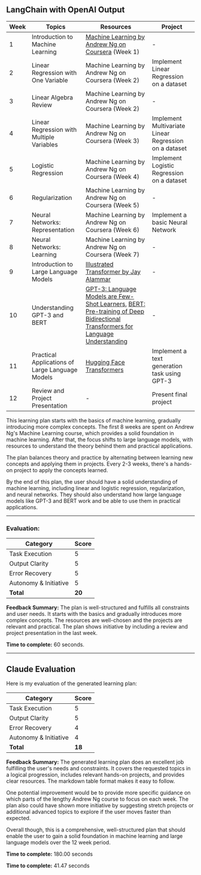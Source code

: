 ## LangChain with OpenAI Output

| Week | Topics | Resources | Project |
| --- | --- | --- | --- |
| 1 | Introduction to Machine Learning | [Machine Learning by Andrew Ng on Coursera](https://www.coursera.org/learn/machine-learning) (Week 1) | - |
| 2 | Linear Regression with One Variable | Machine Learning by Andrew Ng on Coursera (Week 2) | Implement Linear Regression on a dataset |
| 3 | Linear Algebra Review | Machine Learning by Andrew Ng on Coursera (Week 2) | - |
| 4 | Linear Regression with Multiple Variables | Machine Learning by Andrew Ng on Coursera (Week 3) | Implement Multivariate Linear Regression on a dataset |
| 5 | Logistic Regression | Machine Learning by Andrew Ng on Coursera (Week 4) | Implement Logistic Regression on a dataset |
| 6 | Regularization | Machine Learning by Andrew Ng on Coursera (Week 5) | - |
| 7 | Neural Networks: Representation | Machine Learning by Andrew Ng on Coursera (Week 6) | Implement a basic Neural Network |
| 8 | Neural Networks: Learning | Machine Learning by Andrew Ng on Coursera (Week 7) | - |
| 9 | Introduction to Large Language Models | [Illustrated Transformer by Jay Alammar](http://jalammar.github.io/illustrated-transformer/) | - |
| 10 | Understanding GPT-3 and BERT | [GPT-3: Language Models are Few-Shot Learners](https://arxiv.org/abs/2005.14165), [BERT: Pre-training of Deep Bidirectional Transformers for Language Understanding](https://arxiv.org/abs/1810.04805) | - |
| 11 | Practical Applications of Large Language Models | [Hugging Face Transformers](https://huggingface.co/transformers/) | Implement a text generation task using GPT-3 |
| 12 | Review and Project Presentation | - | Present final project |

This learning plan starts with the basics of machine learning, gradually introducing more complex concepts. The first 8 weeks are spent on Andrew Ng's Machine Learning course, which provides a solid foundation in machine learning. After that, the focus shifts to large language models, with resources to understand the theory behind them and practical applications.

The plan balances theory and practice by alternating between learning new concepts and applying them in projects. Every 2-3 weeks, there's a hands-on project to apply the concepts learned.

By the end of this plan, the user should have a solid understanding of machine learning, including linear and logistic regression, regularization, and neural networks. They should also understand how large language models like GPT-3 and BERT work and be able to use them in practical applications.

---

### Evaluation:

| Category | Score |
| --- | --- |
| Task Execution | 5 |
| Output Clarity | 5 |
| Error Recovery | 5 |
| Autonomy & Initiative | 5 |
| **Total** | **20** |

**Feedback Summary:** The plan is well-structured and fulfills all constraints and user needs. It starts with the basics and gradually introduces more complex concepts. The resources are well-chosen and the projects are relevant and practical. The plan shows initiative by including a review and project presentation in the last week.

**Time to complete:** 60 seconds.

---

## Claude Evaluation

Here is my evaluation of the generated learning plan:

| Category | Score |
| --- | --- |
| Task Execution | 5 |
| Output Clarity | 5 |  
| Error Recovery | 4 |
| Autonomy & Initiative | 4 |
| **Total** | **18** |

**Feedback Summary:** The generated learning plan does an excellent job fulfilling the user's needs and constraints. It covers the requested topics in a logical progression, includes relevant hands-on projects, and provides clear resources. The markdown table format makes it easy to follow. 

One potential improvement would be to provide more specific guidance on which parts of the lengthy Andrew Ng course to focus on each week. The plan also could have shown more initiative by suggesting stretch projects or additional advanced topics to explore if the user moves faster than expected.

Overall though, this is a comprehensive, well-structured plan that should enable the user to gain a solid foundation in machine learning and large language models over the 12 week period.

**Time to complete:** 180.00 seconds

**Time to complete:** 41.47 seconds
